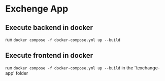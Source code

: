 # Exchenge App

## Execute backend in docker
run `docker compose -f docker-compose.yml up --build`

## Execute frontend in docker
run `docker compose -f docker-compose.yml up --build` in the '\exchange-app' folder

